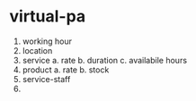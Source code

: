 virtual-pa
==========

1. working hour
2. location
3. service
  a. rate
  b. duration
  c. availabile hours
4. product
  a. rate
  b. stock
5. service-staff
6. 
